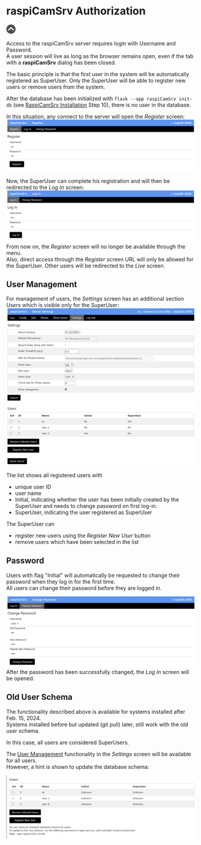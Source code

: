# raspiCamSrv Authorization

[![Up](img/goup.gif)](./UserGuide.md)

Access to the raspiCamSrv server requires login with Username and Password.   
A user session will live as long as the browser remains open, even if the tab with a **raspiCamSrv** dialog has been closed.

The basic principle is that the first user in the system will be automatically registered as SuperUser.
Only the SuperUser will be able to register new users or remove users from the system.

After the database has been initialized with ```flask --app raspiCamSrv init-db``` (see [RaspiCamSrv Installation](../README.md#raspicamsrv-installation) Step 10), there is no user in tha database.

In this situation, any connect to the server will open the *Register* screen:   
![Register Initial](./img/Auth_RegisterInitial.jpg)

Now, the SuperUser can complete his registration and will then be redirected to the *Log In* screen:   
![Log In](./img/Auth_Login.jpg)   
From now on, the *Register* screen will no longer be available through the menu.   
Also, direct access through the *Register* screen URL will only be allowed for the SuperUser. Other users will be redirected to the *Live* screen.

## User Management

For management of users, the *Settings* screen has an additional section *Users* which is visible only for the SuperUser:   
![User Management](./img/Auth_UserManagement.jpg)   

The list shows all registered users with
- unique user ID
- user name
- Initial, indicating whether the user has been initially created by the SuperUser and needs to change password on first log-in.
- SuperUser, indicating the user registered as SuperUser

The SuperUser can
- register new users using the *Register New User* button
- remove users which have been selected in the list

## Password

Users with flag "Initial" will automatically be requested to change their password when they log in for the first time.   
All users can change their password before they are logged in.

![Password](./img/Auth_Password.jpg)    
After the password has been successfully changed, the *Log In* screen will be opened.

## Old User Schema

The functionality described above is available for systems installed after Feb. 15, 2024.   
Systems installed before but updated (git pull) later, still work with the old user schema.

In this case, all users are considered SuperUsers.

The [User Management](#user-management) functionality in the *Settings* screen will be available for all users.   
However, a hint is shown to update the database schema:

![User Management Old](./img/Auth_UserManagement_old.jpg)